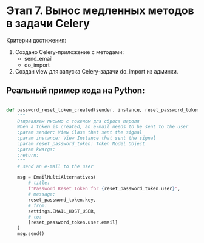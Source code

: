 # Этап 7. Вынос медленных методов в задачи Celery

Критерии достижения:

1. Создано Celery-приложение c методами:
   - send_email
   - do_import
2. Создан view для запуска Celery-задачи do_import из админки.

## Реальный пример кода на Python:

```python

def password_reset_token_created(sender, instance, reset_password_token, **kwargs):
    """
    Отправляем письмо с токеном для сброса пароля
    When a token is created, an e-mail needs to be sent to the user
    :param sender: View Class that sent the signal
    :param instance: View Instance that sent the signal
    :param reset_password_token: Token Model Object
    :param kwargs:
    :return:
    """
    # send an e-mail to the user

    msg = EmailMultiAlternatives(
        # title:
        f"Password Reset Token for {reset_password_token.user}",
        # message:
        reset_password_token.key,
        # from:
        settings.EMAIL_HOST_USER,
        # to:
        [reset_password_token.user.email]
    )
    msg.send()